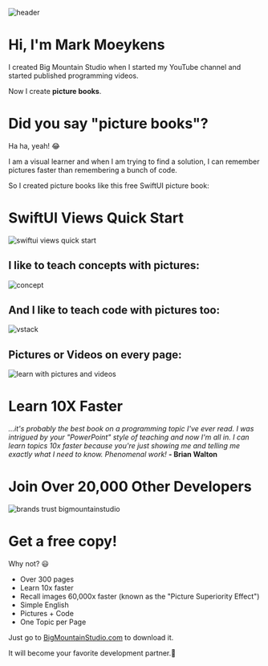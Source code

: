 ![header](https://user-images.githubusercontent.com/24855856/125372489-7842fc00-e340-11eb-9281-37b1a8b7aeaf.png)
# Hi, I'm Mark Moeykens
I created Big Mountain Studio when I started my YouTube channel and started published programming videos.

Now I create **picture books**.

# Did you say "picture books"?
Ha ha, yeah! 😂

I am a visual learner and when I am trying to find a solution, I can remember pictures faster than remembering a bunch of code.

So I created picture books like this free SwiftUI picture book: 
# SwiftUI Views Quick Start
![swiftui views quick start](https://user-images.githubusercontent.com/24855856/125373203-eb00a700-e341-11eb-84b4-af221b359908.png)

## I like to teach concepts with pictures:
![concept](https://user-images.githubusercontent.com/24855856/125373584-a88b9a00-e342-11eb-8913-ab11b0d09986.png)

## And I like to teach code with pictures too:
![vstack](https://user-images.githubusercontent.com/24855856/125373601-b0e3d500-e342-11eb-9431-2482bc865d2e.png)

## Pictures or Videos on every page:
![learn with pictures and videos](https://github.com/bigmountainstudio/BigMountainStudio/assets/24855856/ab441797-1f97-4e24-b0fb-b16e84ca267e)

# Learn 10X Faster
*...it's probably the best book on a programming topic I've ever read. I was intrigued by your "PowerPoint" style of teaching and now I'm all in. I can learn topics 10x faster because you're just showing me and telling me exactly what I need to know.*
*Phenomenal work!*
**- Brian Walton**

# Join Over 20,000 Other Developers
![brands trust bigmountainstudio](https://github.com/bigmountainstudio/BigMountainStudio/assets/24855856/a19fde3b-13bf-42e4-904d-110e104b5de7)

# Get a free copy!
Why not? 😃
- Over 300 pages 
- Learn 10x faster
- Recall images 60,000x faster (known as the "Picture Superiority Effect")
- Simple English
- Pictures + Code
- One Topic per Page

Just go to [BigMountainStudio.com](https://www.bigmountainstudio.com/free-swiftui-book) to download it.

It will become your favorite development partner.💚
